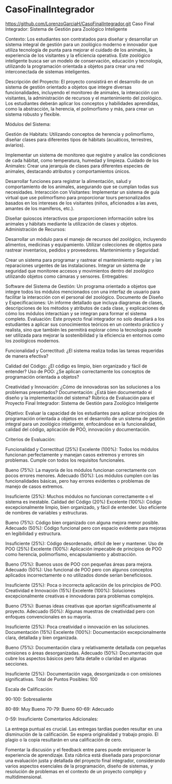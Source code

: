 # CasoFinalIntegrador
https://github.com/LorenzoGarciaH/CasoFinalIntegrador.git
Caso Final Integrador: Sistema de Gestión para Zoológico Inteligente

Contexto: Los estudiantes son contratados para diseñar y desarrollar un sistema integral de gestión para un zoológico moderno e innovador que utiliza tecnología de punta para mejorar el cuidado de los animales, la experiencia de los visitantes y la eficiencia operativa. Este zoológico inteligente busca ser un modelo de conservación, educación y tecnología, utilizando la programación orientada a objetos para crear una red interconectada de sistemas inteligentes.

Descripción del Proyecto: El proyecto consistirá en el desarrollo de un sistema de gestión orientado a objetos que integre diversas funcionalidades, incluyendo el monitoreo de animales, la interacción con visitantes, la administración de recursos y el mantenimiento del zoológico. Los estudiantes deberán aplicar los conceptos y habilidades aprendidas, como la abstracción, la herencia, el polimorfismo y más, para crear un sistema robusto y flexible.

Módulos del Sistema:

Gestión de Habitats:
Utilizando conceptos de herencia y polimorfismo, diseñar clases para diferentes tipos de hábitats (acuáticos, terrestres, aviarios).

Implementar un sistema de monitoreo que registre y analice las condiciones de cada hábitat, como temperatura, humedad y limpieza.
Cuidado de los Animales:
Crear una jerarquía de clases para diferentes especies de animales, destacando atributos y comportamientos únicos.

Desarrollar funciones para registrar la alimentación, salud y comportamiento de los animales, asegurando que se cumplan todas sus necesidades.
Interacción con Visitantes:
Implementar un sistema de guía virtual que use polimorfismo para proporcionar tours personalizados basados en los intereses de los visitantes (niños, aficionados a las aves, amantes de los mamíferos, etc.).

Diseñar quioscos interactivos que proporcionen información sobre los animales y hábitats mediante la utilización de clases y objetos.
Administración de Recursos:

Desarrollar un módulo para el manejo de recursos del zoológico, incluyendo alimentos, medicinas y equipamiento.
Utilizar colecciones de objetos para rastrear inventarios, pedidos y proveedores.
Mantenimiento y Seguridad:

Crear un sistema para programar y rastrear el mantenimiento regular y las reparaciones urgentes de las instalaciones.
Integrar un sistema de seguridad que monitoree accesos y movimientos dentro del zoológico utilizando objetos como cámaras y sensores.
Entregables:

Software del Sistema de Gestión: Un programa orientado a objetos que integre todos los módulos mencionados con una interfaz de usuario para facilitar la interacción con el personal del zoológico.
Documento de Diseño y Especificaciones: Un informe detallado que incluya diagramas de clases, descripciones de los métodos y atributos de cada clase, y explicaciones de cómo los módulos interactúan y se integran para formar el sistema completo.
Evaluación: Este proyecto final integrador no solo desafiará a los estudiantes a aplicar sus conocimientos teóricos en un contexto práctico y realista, sino que también les permitirá explorar cómo la tecnología puede ser utilizada para mejorar la sostenibilidad y la eficiencia en entornos como los zoológicos modernos.

Funcionalidad y Correctitud: ¿El sistema realiza todas las tareas requeridas de manera efectiva?

Calidad del Código: ¿El código es limpio, bien organizado y fácil de entender?
Uso de POO: ¿Se aplican correctamente los conceptos de programación orientada a objetos?

Creatividad y Innovación: ¿Cómo de innovadoras son las soluciones a los problemas presentados?
Documentación: ¿Está bien documentado el diseño y la implementación del sistema?
Rúbrica de Evaluación para el Proyecto Final Integrador: Sistema de Gestión para Zoológico Inteligente

Objetivo: Evaluar la capacidad de los estudiantes para aplicar principios de programación orientada a objetos en el desarrollo de un sistema de gestión integral para un zoológico inteligente, enfocándose en la funcionalidad, calidad del código, aplicación de POO, innovación y documentación.

Criterios de Evaluación:

Funcionalidad y Correctitud (25%)
Excelente (100%): Todos los módulos funcionan perfectamente y manejan casos extremos y errores sin problemas. Cumple con todos los requisitos funcionales.

Bueno (75%): La mayoría de los módulos funcionan correctamente con pocos errores menores.
Adecuado (50%): Los módulos cumplen con las funcionalidades básicas, pero hay errores evidentes o problemas de manejo de casos extremos.

Insuficiente (25%): Muchos módulos no funcionan correctamente o el sistema es inestable.
Calidad del Código (20%)
Excelente (100%): Código excepcionalmente limpio, bien organizado, y fácil de entender. Uso eficiente de nombres de variables y estructuras.

Bueno (75%): Código bien organizado con alguna mejora menor posible.
Adecuado (50%): Código funcional pero con espacio evidente para mejoras en legibilidad y estructura.

Insuficiente (25%): Código desordenado, difícil de leer y mantener.
Uso de POO (25%)
Excelente (100%): Aplicación impecable de principios de POO como herencia, polimorfismo, encapsulamiento y abstracción.

Bueno (75%): Buenos usos de POO con pequeñas áreas para mejora.
Adecuado (50%): Uso funcional de POO pero con algunos conceptos aplicados incorrectamente o no utilizados donde serían beneficiosos.

Insuficiente (25%): Poca o incorrecta aplicación de los principios de POO.
Creatividad e Innovación (15%)
Excelente (100%): Soluciones excepcionalmente creativas e innovadoras para problemas complejos.

Bueno (75%): Buenas ideas creativas que aportan significativamente al proyecto.
Adecuado (50%): Algunas muestras de creatividad pero con enfoques convencionales en su mayoría.

Insuficiente (25%): Poca creatividad o innovación en las soluciones.
Documentación (15%)
Excelente (100%): Documentación excepcionalmente clara, detallada y bien organizada.

Bueno (75%): Documentación clara y relativamente detallada con pequeñas omisiones o áreas desorganizadas.
Adecuado (50%): Documentación que cubre los aspectos básicos pero falta detalle o claridad en algunas secciones.

Insuficiente (25%): Documentación vaga, desorganizada o con omisiones significativas.
Total de Puntos Posibles: 100

Escala de Calificación:

90-100: Sobresaliente

80-89: Muy Bueno
70-79: Bueno
60-69: Adecuado

0-59: Insuficiente
Comentarios Adicionales:

La entrega puntual es crucial. Las entregas tardías pueden resultar en una disminución de la calificación.
Se espera originalidad y trabajo propio. El plagio o la copia resultarán en una calificación de cero.

Fomentar la discusión y el feedback entre pares puede enriquecer la experiencia de aprendizaje.
Esta rúbrica está diseñada para proporcionar una evaluación justa y detallada del proyecto final integrador, considerando varios aspectos esenciales de la programación, diseño de sistemas, y resolución de problemas en el contexto de un proyecto complejo y multidimensional.
